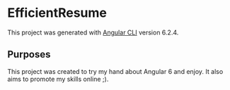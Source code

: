 # EfficientResume

This project was generated with [Angular CLI](https://github.com/angular/angular-cli) version 6.2.4.

## Purposes

This project was created to try my hand about Angular 6 and enjoy.
It also aims to promote my skills online ;).


